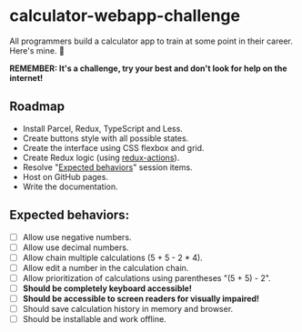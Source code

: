 # calculator-webapp-challenge

All programmers build a calculator app to train at some point in their career. Here's mine. 🔢

**REMEMBER: It's a challenge, try your best and don't look for help on the internet!**

## Roadmap

- Install Parcel, Redux, TypeScript and Less.
- Create buttons style with all possible states.
- Create the interface using CSS flexbox and grid.
- Create Redux logic (using [redux-actions](https://redux-actions.js.org/)).
- Resolve "[Expected behaviors](#expected-behaviors)" session items.
- Host on GitHub pages.
- Write the documentation.

## Expected behaviors:

- [ ] Allow use negative numbers.
- [ ] Allow use decimal numbers.
- [ ] Allow chain multiple calculations (5 + 5 - 2 * 4).
- [ ] Allow edit a number in the calculation chain.
- [ ] Allow prioritization of calculations using parentheses "(5 + 5) - 2".
- [ ] **Should be completely keyboard accessible!**
- [ ] **Should be accessible to screen readers for visually impaired!**
- [ ] Should save calculation history in memory and browser.
- [ ] Should be installable and work offline.
